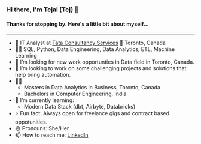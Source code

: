 ### Hi there, I'm Tejal (Tej) 👋
#### Thanks for stopping by. Here's a little bit about myself...
__________________________________________________________________________
- :briefcase: IT Analyst at [Tata Consultancy Services](https://www.tcs.com/) :round_pushpin:	Toronto, Canada
- :man_technologist: SQL, Python, Data Engineering, Data Analytics, ETL, Machine Learning
- 🤔 I’m looking for new work opportunties in Data field in Toronto, Canada.
- 👯 I’m looking to work on some challenging projects and solutions that help bring automation.
- :student:
     - Masters in Data Analytics in Business, Toronto, Canada
     - Bachelors in Computer Engineering, India
- 🌱 I’m currently learning:
    - Modern Data Stack (dbt, Airbyte, Databricks)
- ⚡ Fun fact: Always open for freelance gigs and contract based oppotunities.
- 😄 Pronouns: She/Her
- 📫 How to reach me: [LinkedIn](https://www.linkedin.com/in/parmartejal/)
